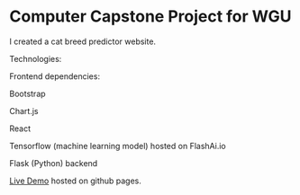 # Computer Capstone Project for WGU

I created a cat breed predictor website. 

Technologies:

Frontend dependencies:

Bootstrap

Chart.js

React

Tensorflow (machine learning model) hosted on FlashAi.io

Flask (Python) backend

[Live Demo](https://ericchi00.github.io/Computer-Capstone/) hosted on github pages.
